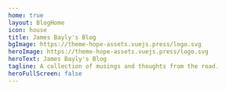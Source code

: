 ```yaml
---
home: true
layout: BlogHome
icon: house
title: James Bayly's Blog
bgImage: https://theme-hope-assets.vuejs.press/logo.svg
heroImage: https://theme-hope-assets.vuejs.press/logo.svg
heroText: James Bayly's Blog
tagline: A collection of musings and thoughts from the road.
heroFullScreen: false
---
```

